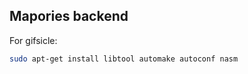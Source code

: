 ## Mapories backend

For gifsicle:

```bash
sudo apt-get install libtool automake autoconf nasm
```
